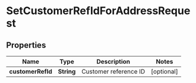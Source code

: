 

# SetCustomerRefIdForAddressRequest


## Properties

| Name | Type | Description | Notes |
|------------ | ------------- | ------------- | -------------|
|**customerRefId** | **String** | Customer reference ID |  [optional] |



